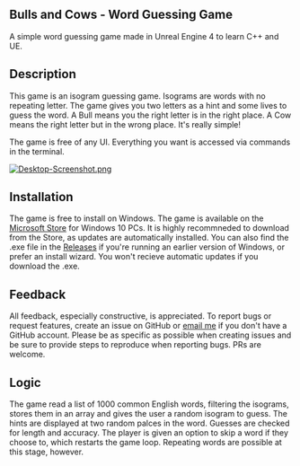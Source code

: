 ## Bulls and Cows - Word Guessing Game
A simple word guessing game made in Unreal Engine 4 to learn C++ and UE.
  
## Description
This game is an isogram guessing game. Isograms are words with no repeating letter. The game gives you two letters as a hint and some lives to guess the word. A Bull means you the right letter is in the right place. A Cow means the right letter but in the wrong place. It's really simple! 
 
 The game is free of any UI. Everything you want is accessed via commands in the terminal. 
 
 [![Desktop-Screenshot.png](https://i.postimg.cc/mDJCZ9Zq/Desktop-Screenshot.png)](https://postimg.cc/hz8fpfdb)
 
 ## Installation
The game is free to install on Windows. The game is available on the [Microsoft Store](https://www.microsoft.com/store/productId/9NWK9KJ62HMP) for Windows 10 PCs. It is highly recommneded to download from the Store, as updates are automatically installed.
You can also find the .exe file in the [Releases](https://github.com/surya-sk/bull-cow-ue4/releases) if you're running an earlier version of Windows, or prefer an install wizard. You won't recieve automatic updates if you download the .exe.

## Feedback
All feedback, especially constructive, is appreciated. To report bugs or request features, create an issue on GitHub or [email me](surya.sk05@outlook.com) if you don't have a GitHub account. Please be as specific as possible when creating issues and be sure to provide steps to reproduce when reporting bugs. PRs are welcome.  
 
## Logic
The game read a list of 1000 common English words, filtering the isograms, stores them in an array and gives the user a random isogram to guess. The hints are displayed at two random palces in the word. Guesses are checked for length and accuracy. The player is given an option to skip a word if they choose to, which restarts the game loop. Repeating words are possible at this stage, however. 
 
